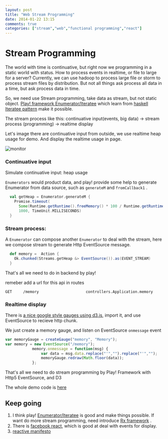 ```yaml
---
layout: post
title: "Web Stream Programming"
date: 2014-01-22 13:15
comments: true
categories: ["stream","web","functional programming","react"]
---
```


# Stream Programming

The world with time is continuative, but right now we programming in a static world with status. How to process events in realtime, or file to large for a server? Currently, we can use hadoop to process large file or storm to process stream files by distribution. But not all things ask process all data in a time, but ask process data in time.

So, we need use Stream programming, take data as stream, but not static object. [Play! framework Enumerator/Iteratee](http://www.playframework.com/documentation/2.1.1/Iteratees) which learn from [haskell Iteratee pattern](http://www.haskell.org/haskellwiki/Iteratee_I/O) make it possible.


The stream process like this:
continuative input(events, big data) -> stream process (programming) -> realtime display

Let's image there are continuative input from outside, we use realtime heap usage for demo.
And display the realtime usage in page.

![monitor](https://www.evernote.com/shard/s17/sh/e42508d5-307c-4a7f-9037-bbfd612c64a3/0b7bd7aa3fcc4afa7cad47fbcf201c4f/deep/0/web-stream-programming.png)

 
### Continuative input

Simulate continuative input: heap usage

`Enumerators` would product data, and play! provide some help to generate Enumerator from data source, such as `generateM` and `fromCallback1` .



``` scala
  val getHeap = Enumerator.generateM {
    Promise.timeout(
      Some(Runtime.getRuntime().freeMemory() * 100 / Runtime.getRuntime().totalMemory()).map(_.toString),
      1000, TimeUnit.MILLISECONDS)
  }
```
  
### Stream process: 

A `Enumerator` can compose another `Enumerator` to deal with the stream, here we compose stream to generate Http EventSource message.

``` scala
  def memory =  Action {
    Ok.chunked(Streams.getHeap &> EventSource()).as(EVENT_STREAM)
  }
```

That's all we need to do in backend by play!

remeber add a url for this api in routes
```
GET     /memory                     controllers.Application.memory
```
  
### Realtime display
There is [a nice google style gauges using d3.js](https://gist.github.com/1499279/d0a29913f447537feadbadc71f2827c6b103938a), import it, and use EventSource to recieve http chunk.

We just create a memory gauge, and listen on EventSource `onmessage` event 

``` javascript
var memoryGauge = createGauge("memory", "Memory");
var memory = new EventSource("/memory");
            memory.onmessage = function(msg) {
                var data = msg.data.replace("'","").replace("'","");
                memoryGauge.redraw(Math.floor(data));
            };
```

That's all we need to do stream programming by Play! Framework with Http5 EventSource, and D3           

The whole demo code is [here](https://github.com/XuefengWu/web-stream-programming)

## Keep going
1. I think play! [Enumerator/Iteratee](http://www.playframework.com/documentation/2.1.1/Iteratees) is good and make things possible. If want do more stream programming, need introduce [Rx framework](https://github.com/Netflix/RxJava) .
2. There is [facebook react](facebook.github.io/react/), which is good at deal with events for display.
3. [reactive manifesto](http://www.reactivemanifesto.org/)